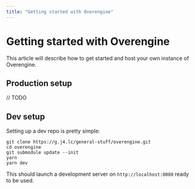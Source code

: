 ```yaml
---
title: "Getting started with Overengine"
---
```


# Getting started with Overengine

This article will describe how to get started and host your own instance of Overengine.

## Production setup

// TODO

## Dev setup

Setting up a dev repo is pretty simple:

```
git clone https://g.j4.lc/general-stuff/overengine.git
cd overengine
git submodule update --init
yarn
yarn dev
```
This should launch a development server on `http://localhost:8080` ready to be used.
